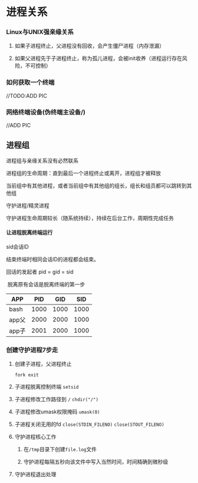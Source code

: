 # 进程关系

### Linux与UNIX强亲缘关系

1. 如果子进程终止，父进程没有回收，会产生僵尸进程（内存泄漏）

2. 如果父进程先于子进程终止，称为孤儿进程，会被init收养（进程运行存在风险，不可控制）

### 如何获取一个终端

//TODO:ADD PIC

### 网络终端设备(伪终端主设备/)

//ADD PIC

## 进程组

进程组与亲缘关系没有必然联系

进程组的生命周期：直到最后一个进程终止或离开，进程组才被释放

​	当前组中有其他进程，或者当前组中有其他组的组长，组长和组员都可以跳转到其他组

守护进程/精灵进程

守护进程生命周期较长（随系统持续），持续在后台工作，周期性完成任务

#### 让进程脱离终端运行

sid会话ID

结束终端时相同会话ID的进程都会结束。

回话的发起者 pid = gid = sid

​	脱离原有会话是脱离终端的第一步

| APP   | PID  | GID  | SID  |
| ----- | ---- | ---- | ---- |
| bash  | 1000 | 1000 | 1000 |
| app父 | 2000 | 2000 | 1000 |
| app子 | 2001 | 2000 | 1000 |

### 创建守护进程7步走

1. 创建子进程，父进程终止

   `fork exit`

2. 子进程脱离控制终端  `setsid`

3. 子进程修改工作路径到 `/`  `chdir("/")`

4. 子进程修改umask权限掩码  `umask(0)`

5. 子进程关闭无用的fd `close(STDIN_FILENO)` `close(STOUT_FILENO)`

6. 守护进程核心工作 

   1. 在`/tmp`目录下创建`file.log`文件

   2. 守护进程每隔五秒向该文件中写入当然时间，时间精确到微秒级

7. 守护进程退出处理

